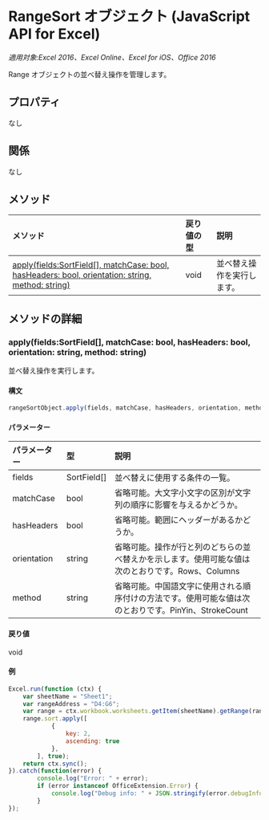 # <a name="rangesort-object-(javascript-api-for-excel)"></a>RangeSort オブジェクト (JavaScript API for Excel)

_適用対象:Excel 2016、Excel Online、Excel for iOS、Office 2016_

Range オブジェクトの並べ替え操作を管理します。

## <a name="properties"></a>プロパティ

なし

## <a name="relationships"></a>関係
なし


## <a name="methods"></a>メソッド

| メソッド           | 戻り値の型    |説明|
|:---------------|:--------|:----------|
|[apply(fields:SortField[], matchCase: bool, hasHeaders: bool, orientation: string, method: string)](#applyfields-sortfield-matchcase-bool-hasheaders-bool-orientation-string-method-string)|void|並べ替え操作を実行します。|

## <a name="method-details"></a>メソッドの詳細


### <a name="apply(fields:-sortfield[],-matchcase:-bool,-hasheaders:-bool,-orientation:-string,-method:-string)"></a>apply(fields:SortField[], matchCase: bool, hasHeaders: bool, orientation: string, method: string)
並べ替え操作を実行します。

#### <a name="syntax"></a>構文
```js
rangeSortObject.apply(fields, matchCase, hasHeaders, orientation, method);
```

#### <a name="parameters"></a>パラメーター
| パラメーター    | 型   |説明|
|:---------------|:--------|:----------|
|fields|SortField[]|並べ替えに使用する条件の一覧。|
|matchCase|bool|省略可能。大文字小文字の区別が文字列の順序に影響を与えるかどうか。|
|hasHeaders|bool|省略可能。範囲にヘッダーがあるかどうか。|
|orientation|string|省略可能。操作が行と列のどちらの並べ替えかを示します。使用可能な値は次のとおりです。Rows、Columns|
|method|string|省略可能。中国語文字に使用される順序付けの方法です。使用可能な値は次のとおりです。PinYin、StrokeCount|

#### <a name="returns"></a>戻り値
void

#### <a name="examples"></a>例
```js
Excel.run(function (ctx) { 
    var sheetName = "Sheet1";
    var rangeAddress = "D4:G6";
    var range = ctx.workbook.worksheets.getItem(sheetName).getRange(rangeAddress);
    range.sort.apply([ 
            {
                key: 2,
                ascending: true
            },
        ], true);
    return ctx.sync(); 
}).catch(function(error) {
        console.log("Error: " + error);
        if (error instanceof OfficeExtension.Error) {
            console.log("Debug info: " + JSON.stringify(error.debugInfo));
        }
});
```